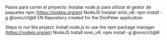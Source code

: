 Pasos para correr el proyecto:
Instalar node.js para utilizar el gestor de paquetes npm (https://nodejs.org/en) NodeJS
Instalar ionic_v6: npm install -g @ionic/cli@6
EN Repository created for the DonPeter application

Steps to run the project:
Install node.js to use the npm package manager (https://nodejs.org/en) NodeJS
Install ionic_v6: npm install -g @ionic/cli@6
